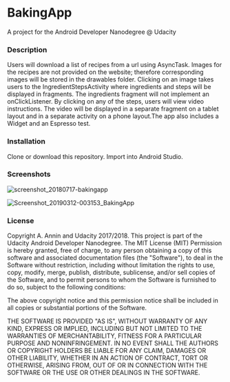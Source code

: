 

# BakingApp
A project for the Android Developer Nanodegree @ Udacity

### **Description**
Users will download a list of recipes from a url using AsyncTask. Images for the recipes are not provided on the website; therefore corresponding images will be stored in the drawables folder. Clicking on an image takes users to the IngredientStepsActivity where ingredients and steps will be displayed in fragments. The ingredients fragment will not implement an onClickListener. By clicking on any of the steps, users will view video instructions. The video will be displayed in a separate fragment on a tablet layout and in a separate activity on a phone layout.The app also includes a Widget and an Espresso test. 

### **Installation**
Clone or download this repository. Import into Android Studio.

### **Screenshots**
![screenshot_20180717-bakingapp](https://user-images.githubusercontent.com/22602021/42970052-394cae94-8b76-11e8-92ba-385632bbc230.jpg)

![Screenshot_20190312-003153_BakingApp](https://user-images.githubusercontent.com/22602021/54398538-c6706380-4690-11e9-8bd0-eff9c83830a5.jpg)

### **License**
Copyright A. Annin and Udacity 2017/2018. This project is part of the Udacity Android Developer Nanodegree.
The MIT License (MIT)
Permission is hereby granted, free of charge, to any person obtaining a copy 
of this software and associated documentation files (the "Software"), to deal 
in the Software without restriction, including without limitation the rights 
to use, copy, modify, merge, publish, distribute, sublicense, and/or sell 
copies of the Software, and to permit persons to whom the Software is 
furnished to do so, subject to the following conditions: 
 
The above copyright notice and this permission notice shall be included in all 
copies or substantial portions of the Software. 
 
THE SOFTWARE IS PROVIDED "AS IS", WITHOUT WARRANTY OF ANY KIND, EXPRESS OR 
IMPLIED, INCLUDING BUT NOT LIMITED TO THE WARRANTIES OF MERCHANTABILITY, 
FITNESS FOR A PARTICULAR PURPOSE AND NONINFRINGEMENT. IN NO EVENT SHALL THE 
AUTHORS OR COPYRIGHT HOLDERS BE LIABLE FOR ANY CLAIM, DAMAGES OR OTHER 
LIABILITY, WHETHER IN AN ACTION OF CONTRACT, TORT OR OTHERWISE, ARISING FROM, 
OUT OF OR IN CONNECTION WITH THE SOFTWARE OR THE USE OR OTHER DEALINGS IN THE 
SOFTWARE. 
